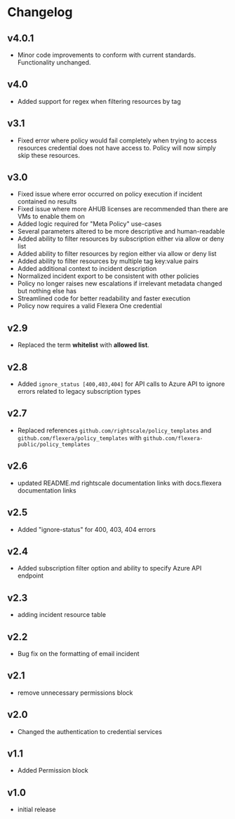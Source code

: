 # Changelog

## v4.0.1

- Minor code improvements to conform with current standards. Functionality unchanged.

## v4.0

- Added support for regex when filtering resources by tag

## v3.1

- Fixed error where policy would fail completely when trying to access resources credential does not have access to. Policy will now simply skip these resources.

## v3.0

- Fixed issue where error occurred on policy execution if incident contained no results
- Fixed issue where more AHUB licenses are recommended than there are VMs to enable them on
- Added logic required for "Meta Policy" use-cases
- Several parameters altered to be more descriptive and human-readable
- Added ability to filter resources by subscription either via allow or deny list
- Added ability to filter resources by region either via allow or deny list
- Added ability to filter resources by multiple tag key:value pairs
- Added additional context to incident description
- Normalized incident export to be consistent with other policies
- Policy no longer raises new escalations if irrelevant metadata changed but nothing else has
- Streamlined code for better readability and faster execution
- Policy now requires a valid Flexera One credential

## v2.9

- Replaced the term **whitelist** with **allowed list**.

## v2.8

- Added `ignore_status [400,403,404]` for API calls to Azure API to ignore errors related to legacy subscription types

## v2.7

- Replaced references `github.com/rightscale/policy_templates` and `github.com/flexera/policy_templates` with `github.com/flexera-public/policy_templates`

## v2.6

- updated README.md rightscale documentation links with docs.flexera documentation links

## v2.5

- Added "ignore-status" for 400, 403, 404 errors

## v2.4

- Added subscription filter option and ability to specify Azure API endpoint

## v2.3

- adding incident resource table

## v2.2

- Bug fix on the formatting of email incident

## v2.1

- remove unnecessary permissions block

## v2.0

- Changed the authentication to credential services

## v1.1

- Added Permission block

## v1.0

- initial release

